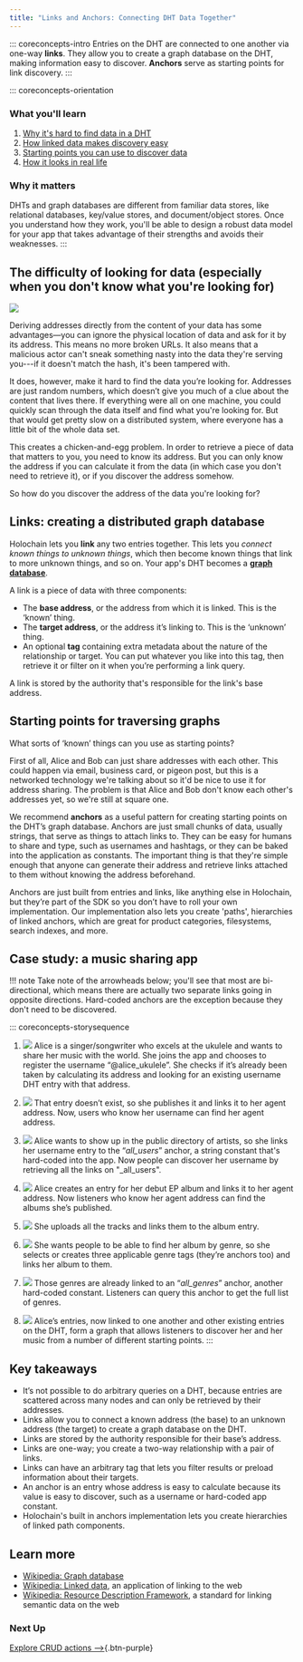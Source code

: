 ```yaml
---
title: "Links and Anchors: Connecting DHT Data Together"
---
```


::: coreconcepts-intro
Entries on the DHT are connected to one another via one-way **links**. They allow you to create a graph database on the DHT, making information easy to discover. **Anchors** serve as starting points for link discovery.
:::

::: coreconcepts-orientation
### <i class="fas fa-thunderstorm"></i> What you'll learn

1. [Why it's hard to find data in a DHT](#the-difficulty-of-looking-for-data-especially-when-you-dont-know-what-youre-looking-for)
2. [How linked data makes discovery easy](#links-creating-a-distributed-graph-database)
3. [Starting points you can use to discover data](#starting-points-for-traversing-graphs)
4. [How it looks in real life](#case-study-a-music-sharing-app)

### <i class="far fa-atom"></i> Why it matters

DHTs and graph databases are different from familiar data stores, like relational databases, key/value stores, and document/object stores. Once you understand how they work, you'll be able to design a robust data model for your app that takes advantage of their strengths and avoids their weaknesses.
:::

## The difficulty of looking for data (especially when you don't know what you're looking for)

![](/assets/img/concepts/5.1-links.png)

Deriving addresses directly from the content of your data has some advantages—you can ignore the physical location of data and ask for it by its address. This means no more broken URLs. It also means that a malicious actor can't sneak something nasty into the data they're serving you---if it doesn't match the hash, it's been tampered with.

It does, however, make it hard to find the data you’re looking for. Addresses are just random numbers, which doesn’t give you much of a clue about the content that lives there. If everything were all on one machine, you could quickly scan through the data itself and find what you're looking for. But that would get pretty slow on a distributed system, where everyone has a little bit of the whole data set.

This creates a chicken-and-egg problem. In order to retrieve a piece of data that matters to you, you need to know its address. But you can only know the address if you can calculate it from the data (in which case you don't need to retrieve it), or if you discover the address somehow.

So how do you discover the address of the data you're looking for?

## Links: creating a distributed graph database

Holochain lets you **link** any two entries together. This lets you _connect known things to unknown things_, which then become known things that link to more unknown things, and so on. Your app's DHT becomes a [**graph database**](https://en.wikipedia.org/wiki/Graph_database).

A link is a piece of data with three components:

* The **base address**, or the address from which it is linked. This is the ‘known’ thing.
* The **target address**, or the address it’s linking to. This is the ‘unknown’ thing.
* An optional **tag** containing extra metadata about the nature of the relationship or target. You can put whatever you like into this tag, then retrieve it or filter on it when you’re performing a link query.

A link is stored by the authority that's responsible for the link's base address.

## Starting points for traversing graphs

What sorts of ‘known’ things can you use as starting points?

First of all, Alice and Bob can just share addresses with each other. This could happen via email, business card, or pigeon post, but this is a networked technology we're talking about so it'd be nice to use it for address sharing. The problem is that Alice and Bob don't know each other's addresses yet, so we're still at square one.

We recommend **anchors** as a useful pattern for creating starting points on the DHT’s graph database. Anchors are just small chunks of data, usually strings, that serve as things to attach links to. They can be easy for humans to share and type, such as usernames and hashtags, or they can be baked into the application as constants. The important thing is that they're simple enough that anyone can generate their address and retrieve links attached to them without knowing the address beforehand.

Anchors are just built from entries and links, like anything else in Holochain, but they’re part of the SDK so you don’t have to roll your own implementation. Our implementation also lets you create 'paths', hierarchies of linked anchors, which are great for product categories, filesystems, search indexes, and more.

## Case study: a music sharing app

!!! note
    Take note of the arrowheads below; you'll see that most are bi-directional, which means there are actually two separate links going in opposite directions. Hard-coded anchors are the exception because they don't need to be discovered.

::: coreconcepts-storysequence
1. ![](/assets/img/concepts/5.2-alice.png)
Alice is a singer/songwriter who excels at the ukulele and wants to share her music with the world. She joins the app and chooses to register the username “@alice_ukulele”. She checks if it’s already been taken by calculating its address and looking for an existing username DHT entry with that address.

2. ![](/assets/img/concepts/5.3-alice-username.png)
That entry doesn’t exist, so she publishes it and links it to her agent address. Now, users who know her username can find her agent address.

3. ![](/assets/img/concepts/5.4-usernames-anchor.png)
Alice wants to show up in the public directory of artists, so she links her username entry to the “_all_users_” anchor, a string constant that's hard-coded into the app. Now people can discover her username by retrieving all the links on "_all_users".

4. ![](/assets/img/concepts/5.5-alice-album.png)
Alice creates an entry for her debut EP album and links it to her agent address. Now listeners who know her agent address can find the albums she’s published.

5. ![](/assets/img/concepts/5.6-album-tracks.png)
She uploads all the tracks and links them to the album entry.

6. ![](/assets/img/concepts/5.7-album-genres.png)
She wants people to be able to find her album by genre, so she selects or creates three applicable genre tags (they’re anchors too) and links her album to them.

7. ![](/assets/img/concepts/5.8-genres-anchor.png)
Those genres are already linked to an “_all_genres_” anchor, another hard-coded constant. Listeners can query this anchor to get the full list of genres.

8. ![](/assets/img/concepts/5.9-graph-database.png)
Alice’s entries, now linked to one another and other existing entries on the DHT, form a graph that allows listeners to discover her and her music from a number of different starting points.
:::

## Key takeaways

* It’s not possible to do arbitrary queries on a DHT, because entries are scattered across many nodes and can only be retrieved by their addresses.
* Links allow you to connect a known address (the base) to an unknown address (the target) to create a graph database on the DHT.
* Links are stored by the authority responsible for their base’s address.
* Links are one-way; you create a two-way relationship with a pair of links.
* Links can have an arbitrary tag that lets you filter results or preload information about their targets.
* An anchor is an entry whose address is easy to calculate because its value is easy to discover, such as a username or hard-coded app constant.
* Holochain's built in anchors implementation lets you create hierarchies of linked path components.

## Learn more

* [Wikipedia: Graph database](https://en.wikipedia.org/wiki/Graph_database)
* [Wikipedia: Linked data](https://en.wikipedia.org/wiki/Linked_data), an application of linking to the web
* [Wikipedia: Resource Description Framework](https://en.wikipedia.org/wiki/Resource_Description_Framework), a standard for linking semantic data on the web

### Next Up 

[Explore CRUD actions —>](../6_crud_actions/){.btn-purple} 